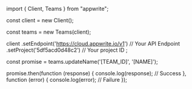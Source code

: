 import { Client,  Teams } from "appwrite";

const client = new Client();

const teams = new Teams(client);

client
    .setEndpoint('https://cloud.appwrite.io/v1') // Your API Endpoint
    .setProject('5df5acd0d48c2') // Your project ID
;

const promise = teams.updateName('[TEAM_ID]', '[NAME]');

promise.then(function (response) {
    console.log(response); // Success
}, function (error) {
    console.log(error); // Failure
});